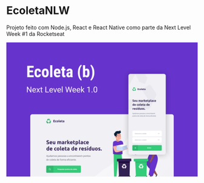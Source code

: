 # EcoletaNLW
Projeto feito com Node.js, React e React Native como parte da Next Level Week #1 da Rocketseat

![Ecoleta Cover](cover/Capa.png)
